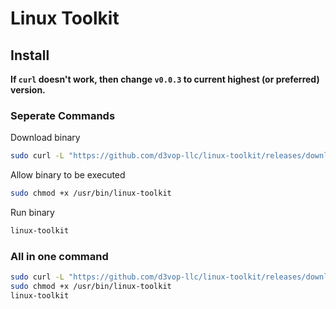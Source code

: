 # Linux Toolkit

## Install

**If `curl` doesn't work, then change `v0.0.3` to current highest (or preferred) version.**

### Seperate Commands

Download binary

```bash
sudo curl -L "https://github.com/d3vop-llc/linux-toolkit/releases/download/v0.0.3/linux-toolkit" -o /usr/bin/linux-toolkit
```

Allow binary to be executed

```bash
sudo chmod +x /usr/bin/linux-toolkit
```

Run binary

```bash
linux-toolkit
```

### All in one command

```bash
sudo curl -L "https://github.com/d3vop-llc/linux-toolkit/releases/download/v0.0.3/linux-toolkit" -o /usr/bin/linux-toolkit
sudo chmod +x /usr/bin/linux-toolkit
linux-toolkit
```
